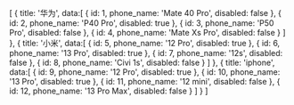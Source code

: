 [
  {
  title: '华为',
    data:[
      {
        id: 1,
        phone_name: 'Mate 40 Pro',
        disabled: false
      },
      {
        id: 2,
        phone_name: 'P40 Pro',
        disabled: true
      },
      {
        id: 3,
        phone_name: 'P50 Pro',
        disabled: false
      },
      {
        id: 4,
        phone_name: 'Mate Xs Pro',
        disabled: false
      }
    ]
  },
  {
  title: '小米',
    data:[
      {
        id: 5,
        phone_name: '12 Pro',
        disabled: true
      },
      {
        id: 6,
        phone_name: '13 Pro',
        disabled: true
      },
      {
        id: 7,
        phone_name: '12s',
        disabled: false
      },
      {
        id: 8,
        phone_name: 'Civi 1s',
        disabled: false
      }
    ]
  },
  {
  title: 'iphone',
    data:[
      {
        id: 9,
        phone_name: '12 Pro',
        disabled: true
      },
      {
        id: 10,
        phone_name: '13 Pro',
        disabled: true
      },
      {
        id: 11,
        phone_name: '12 mini',
        disabled: false
      },
      {
        id: 12,
        phone_name: '13 Pro Max',
        disabled: false
      }
    ]
  }
]